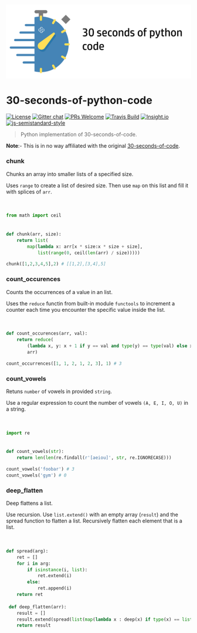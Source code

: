 ![Logo](/icon.png)

# 30-seconds-of-python-code
[![License](https://img.shields.io/aur/license/yaourt.svg)](https://github.com/kriadmin/30-seconds-of-python-code/blob/master/LICENSE) [![Gitter chat](https://img.shields.io/badge/chat-on%20gitter-4FB999.svg)](https://gitter.im/30-seconds-of-python-code/Lobby) [![PRs Welcome](https://img.shields.io/badge/PRs-welcome-brightgreen.svg)](http://makeapullrequest.com) [![Travis Build](https://travis-ci.org/kriadmin/30-seconds-of-python-code.svg?branch=master)](https://travis-ci.org/kriadmin/30-seconds-of-python-code) [![Insight.io](https://img.shields.io/badge/insight.io-Ready-brightgreen.svg)](https://insight.io/github.com/kriadmin/30-seconds-of-python-code/tree/master/?source=0) [![js-semistandard-style](https://img.shields.io/badge/code%20style-semistandard-brightgreen.svg)](https://github.com/Flet/semistandard)

>Python implementation of 30-seconds-of-code.

**Note**:- This is in no way affiliated with the original [30-seconds-of-code](https://github.com/Chalarangelo/30-seconds-of-code/).


### chunk 

Chunks an array into smaller lists of a specified size.

Uses `range` to create a list of desired size. Then use `map` on this list and fill it with splices of `arr`.

```python 


from math import ceil


def chunk(arr, size):
    return list(
        map(lambda x: arr[x * size:x * size + size],
            list(range(0, ceil(len(arr) / size)))))

```

``` python
chunk([1,2,3,4,5],2) # [[1,2],[3,4],5]
```

### count_occurences

Counts the occurrences of a value in an list.

Uses the `reduce` functin from built-in module `functools` to increment a counter each time you encounter the specific value inside the list.

```python 


def count_occurences(arr, val):
    return reduce(
        (lambda x, y: x + 1 if y == val and type(y) == type(val) else x + 0),
        arr)

```

```python
count_occurrences([1, 1, 2, 1, 2, 3], 1) # 3
```
### count_vowels

Retuns `number` of vowels in provided `string`.

Use a regular expression to count the number of vowels `(A, E, I, O, U)` in a string.

```python 


import re


def count_vowels(str):
    return len(len(re.findall(r'[aeiou]', str, re.IGNORECASE)))

```

``` python
count_vowels('foobar') # 3
count_vowels('gym') # 0
```

### deep_flatten

Deep flattens a list.

Use recursion. Use `list.extend()` with an empty array (`result`) and the spread function to flatten a list. Recursively flatten each element that is a list.

```python 


def spread(arg):
    ret = []
    for i in arg:
        if isinstance(i, list):
            ret.extend(i)
        else:
            ret.append(i)
    return ret

 def deep_flatten(arr):
    result = []
    result.extend(spread(list(map(lambda x : deep(x) if type(x) == list else x,arr))))
    return result















































































































































































































































































































```

```python
deep_flatten([1, [2], [[3], 4], 5]) # [1,2,3,4,5]
```

### gcd

Calculates the greatest common divisor between two or more numbers/lists.

The `helperGcdfunction` uses recursion. Base case is when `y` equals `0`. In this case, return `x`. Otherwise, return the GCD of `y` and the remainder of the division `x/y`.

Uses the reduce function from the inbuilt module `functools`. Also defines a method `spread` for javascript like spreading of lists.

```python 


from functools import reduce


def spread(arg):
    ret = []
    for i in arg:
        if isinstance(i, list):
            ret.extend(i)
        else:
            ret.append(i)
    return ret


def gcd(*args):
    numbers = []
    numbers.extend(spread(list(args)))

    def _gcd(x, y):
        return x if not y else gcd(y, x % y)

    return reduce((lambda x, y: _gcd(x, y)), numbers)

```


``` python
gcd(8,36) # 4
```
### lcm 

Returns the least common multiple of two or more numbers.

Use the `greatest common divisor (GCD)` formula and the fact that `lcm(x,y) = x * y / gcd(x,y)` to determine the least common multiple. The GCD formula uses recursion.

Uses `reduce` function from the inbuilt module `functools`. Also defines a method `spread` for javascript like spreading of lists.

```python 


from functools import reduce


def spread(arg):
    ret = []
    for i in arg:
        if isinstance(i, list):
            ret.extend(i)
        else:
            ret.append(i)
    return ret


def lcm(*args):
    numbers = []
    numbers.extend(spread(list(args)))

    def _gcd(x, y):
        return x if not y else gcd(y, x % y)

    def _lcm(x, y):
        return x * y / _gcd(x, y)

    return reduce((lambda x, y: _lcm(x, y)), numbers)

```


``` python
lcm(12, 7) # 84
lcm([1, 3, 4], 5) # 60
```
### spread

Implements javascript's spread syntax as a function. Flattens the list(non-deep) and returns an list.

```python 


def spread(arg):
    ret = []
    for i in arg:
        if isinstance(i, list):
            ret.extend(i)
        else:
            ret.append(i)
    return ret

```


```python
spread([1,2,3,[4,5,6],[7],8,9]) # [1,2,3,4,5,6,7,8,9]
```

## Credits

*Icons made by [Smashicons](https://www.flaticon.com/authors/smashicons) from [www.flaticon.com](https://www.flaticon.com/) is licensed by [CC 3.0 BY](http://creativecommons.org/licenses/by/3.0/).*
